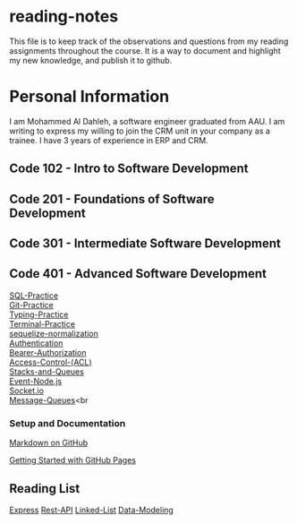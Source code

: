 <h1>reading-notes</h1>

This file is to keep track of the observations and questions from my reading assignments throughout the course. It is a way to document and highlight my new knowledge, and publish it to github.


<h1>Personal Information</h1>
I am Mohammed Al Dahleh, a software engineer graduated from AAU. I am writing to express my willing to join the CRM unit in your company as a trainee. I have 3 years of experience in ERP and CRM.

<h2>Code 102 - Intro to Software Development</h2>
<h2>Code 201 - Foundations of Software Development</h2>
<h2>Code 301 - Intermediate Software Development</h2>
<h2>Code 401 - Advanced Software Development</h2>


[SQL-Practice](./SQL/sql.md)<br>
[Git-Practice](./GIT-Practice/GIT-Practice.md)<br>
[Typing-Practice](./Typing-Practice/Typing-Practice.md)<br>
[Terminal-Practice](./Terminal/Terminal.md)<br>
[sequelize-normalization](./sequelize-normalization/sequelize-normalization.md)<br>
[Authentication](./Authentication/Authentication.md)<br>
[Bearer-Authorization](./Bearer%20Authorization/Bearer-Authorization.md)<br>
[Access-Control-(ACL)](./Acces-Control-(ACL)/Access-Control-(ACL).md)<br>
[Stacks-and-Queues](./Stacks-and-Queues//Stacks-and-Queues.md)<br>
[Event-Node.js](./Event-Node.js/Event-Node.md)<br>
[Socket.io](./Socket.io/Socket.io.md)<br>
[Message-Queues](./Message-Queues//Message-Queues.md)<br

<h3>Setup and Documentation</h3>

[Markdown on GitHub](https://docs.github.com/en/get-started/writing-on-github/getting-started-with-writing-and-formatting-on-github/basic-writing-and-formatting-syntax)<br/>

[Getting Started with GitHub Pages](https://docs.github.com/en/pages/quickstart)

<h2>Reading List</h2>

[Express](./EXPRESS.md)
[Rest-API](./REST-API.md)
[Linked-List](./Linked-Lists.md)
[Data-Modeling](./Data-Modeling.md)